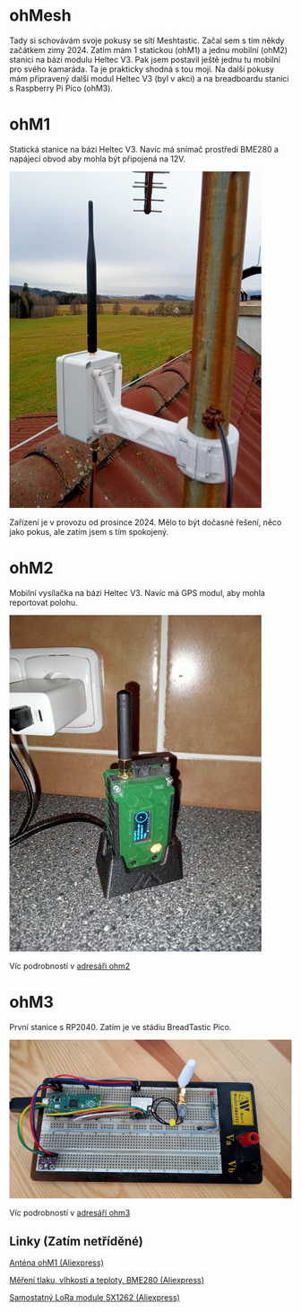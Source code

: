 # ohMesh

Tady si schovávám svoje pokusy se sítí Meshtastic. Začal sem s tím někdy začátkem zimy 2024. Zatím mám 1 statickou (ohM1) a jednu mobilní (ohM2) stanici na bázi modulu Heltec V3. Pak jsem postavil ještě jednu tu mobilní pro svého kamaráda. Ta je prakticky shodná s tou mojí.
Na další pokusy mám připravený další modul Heltec V3 (byl v akci) a na breadboardu stanici s Raspberry Pi Pico (ohM3).

# ohM1

Statická stanice na bázi Heltec V3. Navíc má snímač prostředí BME280 a napájecí obvod aby mohla být připojená na 12V.

![ohM1 na střeše](www/img/ohm1_na_strese.jpg)

Zařízení je v provozu od prosince 2024. Mělo to být dočasné řešení, něco jako pokus, ale zatím jsem s tím spokojený.


# ohM2

Mobilní vysílačka na bázi Heltec V3. Navíc má GPS modul, aby mohla reportovat polohu.

![ohM2 v doku](www/img/ohm2_v_doku.jpg)

Víc podrobností v [adresáři ohm2](https://github.com/ondrejh/ohMesh/tree/master/ohm2#readme)

# ohM3

První stanice s RP2040. Zatím je ve stádiu BreadTastic Pico.

![ohM3 testovací prototyp na breadboardu - BreadTastic Pico](www/img/ohm3_bme280.jpg)

Víc podrobností v [adresáři ohm3](https://github.com/ondrejh/ohMesh/tree/master/ohm3#readme)

## Linky (Zatím netříděné)

[Anténa ohM1 (Aliexpress)](https://www.aliexpress.com/item/1005006833587735.html?spm=a2g0o.order_list.order_list_main.131.3e601802HxDH7p)

[Měření tlaku, vlhkosti a teploty, BME280 (Aliexpress)](https://www.aliexpress.com/item/1005004527984343.html?spm=a2g0o.order_list.order_list_main.106.3e601802HxDH7p)

[Samostatný LoRa module SX1262 (Aliexpress)](https://www.aliexpress.com/item/1005005868418525.html?spm=a2g0o.order_list.order_list_main.59.3e601802HxDH7p)
